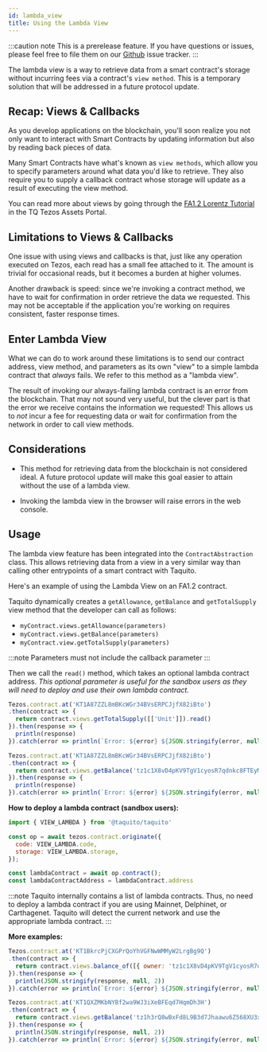 ```yaml
---
id: lambda_view
title: Using the Lambda View
---
```


:::caution note
This is a prerelease feature. If you have questions or issues, please feel free to file them on our [Github](https://github.com/ecadlabs/taquito) issue tracker.
:::

The lambda view is a way to retrieve data from a smart contract's storage
without incurring fees via a contract's `view method`. This is a temporary
solution that will be addressed in a future protocol update.

## Recap: Views & Callbacks

As you develop applications on the blockchain, you'll soon realize you not only
want to interact with Smart Contracts by updating information but also by
reading back pieces of data.

Many Smart Contracts have what's known as `view methods`, which allow you to
specify parameters around what data you'd like to retrieve. They also require
you to supply a callback contract whose storage will update as a result of
executing the view method.

You can read more about views by going through the [FA1.2 Lorentz Tutorial][lorentz-tutorial]
in the TQ Tezos Assets Portal.

[lorentz-tutorial]: https://assets.tqtezos.com/docs/token-contracts/fa12/3-fa12-lorentz/#views

## Limitations to Views & Callbacks

One issue with using views and callbacks is that, just like any operation
executed on Tezos, each read has a small fee attached to it. The amount is
trivial for occasional reads, but it becomes a burden at higher volumes.

Another drawback is speed: since we're invoking a contract method, we have to
wait for confirmation in order retrieve the data we requested. This may not be
acceptable if the application you're working on requires consistent, faster
response times.

## Enter Lambda View

What we can do to work around these limitations is to send our contract address,
view method, and parameters as its own "view" to a simple lambda contract that
_always_ fails. We refer to this method as a "lambda view".

The result of invoking our always-failing lambda contract is an error from the
blockchain. That may not sound very useful, but the clever part is that the
error we receive contains the information we requested! This allows us to _not_
incur a fee for requesting data or wait for confirmation from the network in
order to call view methods.

## Considerations

- This method for retrieving data from the blockchain is not considered ideal. A
future protocol update will make this goal easier to attain without the use of
a lambda view.

- Invoking the lambda view in the browser will raise errors in the web console.

## Usage

The lambda view feature has been integrated into the `ContractAbstraction` class. This allows retrieving data from a view in a very similar way than calling other entrypoints of a smart contract with Taquito.

Here's an example of using the Lambda View on an FA1.2 contract.

Taquito dynamically creates a `getAllowance`, `getBalance` and `getTotalSupply` view method that the developer can call as follows:

- `myContract.views.getAllowance(parameters)`
- `myContract.views.getBalance(parameters)`
- `myContract.view.getTotalSupply(parameters)`

:::note 
Parameters must not include the callback parameter
:::

Then we call the `read()` method, which takes an optional lambda contract address. *This optional parameter is useful for the sandbox users as they will need to deploy and use their own lambda contract.*

```js live noInline
Tezos.contract.at('KT1A87ZZL8mBKcWGr34BVsERPCJjfX82iBto')
.then(contract => {
  return contract.views.getTotalSupply([['Unit']]).read()
}).then(response => {
  println(response)
}).catch(error => println(`Error: ${error} ${JSON.stringify(error, null, 2)}`));
```

```js live noInline
Tezos.contract.at('KT1A87ZZL8mBKcWGr34BVsERPCJjfX82iBto')
.then(contract => {
  return contract.views.getBalance('tz1c1X8vD4pKV9TgV1cyosR7qdnkc8FTEyM1').read()
}).then(response => {
  println(response)
}).catch(error => println(`Error: ${error} ${JSON.stringify(error, null, 2)}`));
```

**How to deploy a lambda contract (sandbox users):**

``` js
import { VIEW_LAMBDA } from '@taquito/taquito'

const op = await tezos.contract.originate({
  code: VIEW_LAMBDA.code,
  storage: VIEW_LAMBDA.storage,
});

const lambdaContract = await op.contract();
const lambdaContractAddress = lambdaContract.address
```

:::note
Taquito internally contains a list of lambda contracts. Thus, no need to deploy a lambda contract if you are using Mainnet, Delphinet, or Carthagenet. Taquito will detect the current network and use the appropriate lambda contract. 
:::

**More examples:**

```js live noInline
Tezos.contract.at('KT1BkrcPjCXGPrQoYhVGFNwWMMyW2LrgBg9Q')
.then(contract => {
  return contract.views.balance_of([{ owner: 'tz1c1X8vD4pKV9TgV1cyosR7qdnkc8FTEyM1', token_id: '0' }]).read()
}).then(response => {
  println(JSON.stringify(response, null, 2))
}).catch(error => println(`Error: ${error} ${JSON.stringify(error, null, 2)}`));
```

```js live noInline
Tezos.contract.at('KT1QXZMKbNYBf2wa9WJ3iXeBFEqd7HqmDh3H')
.then(contract => {
  return contract.views.getBalance('tz1h3rQ8wBxFd8L9B3d7Jhaawu6Z568XU3xY').read()
}).then(response => {
  println(JSON.stringify(response, null, 2))
}).catch(error => println(`Error: ${error} ${JSON.stringify(error, null, 2)}`));
```
